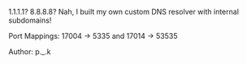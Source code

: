 1.1.1.1? 8.8.8.8? Nah, I built my own custom DNS resolver with internal subdomains!

Port Mappings: 17004 -> 5335 and 17014 -> 53535

Author: p._.k
